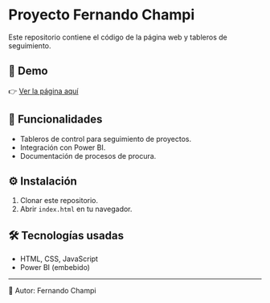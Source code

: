 # Proyecto Fernando Champi

Este repositorio contiene el código de la página web y tableros de seguimiento.

## 🚀 Demo
👉 [Ver la página aquí]([https://fchampim-code.github.io/Fernando-Champi/)

## 📌 Funcionalidades
- Tableros de control para seguimiento de proyectos.
- Integración con Power BI.
- Documentación de procesos de procura.

## ⚙️ Instalación
1. Clonar este repositorio.
2. Abrir `index.html` en tu navegador.

## 🛠️ Tecnologías usadas
- HTML, CSS, JavaScript
- Power BI (embebido)

---
👤 Autor: Fernando Champi
